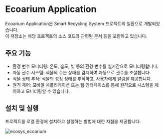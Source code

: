 # Ecoarium Application

Ecoarium Application은 Smart Recycling System 프로젝트의 일환으로 개발되었습니다.<br>
이 저장소는 해당 프로젝트의 소스 코드와 관련된 문서 등을 포함하고 있습니다.

## 주요 기능

- 환경 변수 모니터링: 온도, 습도, 빛 등의 환경 변수를 실시간으로 모니터링합니다.
- 자동 관수 시스템: 식물의 수분 상태를 감지하여 자동으로 관수를 조절합니다.
- 식물 상태 추적: 식물의 성장 상태를 추적하고, 사용자에게 알림을 제공합니다.
- 원격 제어: 모바일 애플리케이션 또는 웹 인터페이스를 통해 원격으로 시스템을 제어하고 모니터링할 수 있습니다.

## 설치 및 실행

프로젝트를 로컬 환경에 설치하고 실행하는 방법에 대한 지침을 제공합니다.

![ecosys_ecoarium](https://github.com/mixgolem/SKU-Ecoarium/assets/130221911/771cbbe8-66df-462c-b2a7-5c5c65a6e05c)
